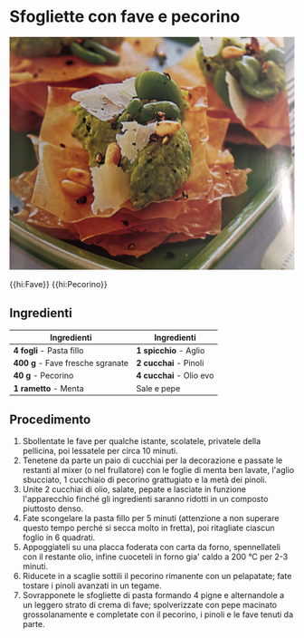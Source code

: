 # Sfogliette con fave e pecorino

![](img/Sfogliette-con-fave-e-pecorino.webp)

{{hi:Fave}}
{{hi:Pecorino}}

## Ingredienti

| Ingredienti                  | Ingredienti             |
| ---------------------------- | ----------------------- |
| **4 fogli** - Pasta fillo | **1 spicchio** - Aglio |
| **400 g** - Fave fresche sgranate | **2 cucchai** - Pinoli |
| **40 g** - Pecorino | **4 cucchai** - Olio evo |
| **1 rametto** - Menta | Sale e pepe |

## Procedimento

1. Sbollentate le fave per qualche istante, scolatele, privatele della pellicina, poi lessatele per circa 10 minuti.
1. Tenetene da parte un paio di cucchiai per la decorazione e passate le restanti al mixer (o nel frullatore) con le foglie di menta ben lavate, l'aglio sbucciato, 1 cucchiaio di pecorino grattugiato e la metà dei pinoli. 
1. Unite 2 cucchiai di olio, salate, pepate e lasciate in funzione l'apparecchio finché gli ingredienti saranno ridotti in un composto piuttosto denso. 
1. Fate scongelare la pasta fillo per 5 minuti (attenzione a non superare questo tempo perché si secca molto in fretta), poi ritagliate ciascun foglio in 6 quadrati.
1. Appoggiateli su una placca foderata con carta da forno, spennellateli con il restante olio, infine cuoceteli in forno gia' caldo a 200 °C per 2-3 minuti.
1. Riducete in a scaglie sottili il pecorino rimanente con un pelapatate; fate tostare i pinoli avanzati in un tegame.
1. Sovrapponete le sfogliette di pasta formando 4 pigne e alternandole a un leggero strato di crema di fave; spolverizzate con pepe macinato grossolanamente e completate con il pecorino, i pinoli e le fave tenuti da parte.

